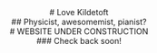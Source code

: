 <center># Love Kildetoft</center>
<center>## Physicist, awesomemist, pianist?</center>

<center># WEBSITE UNDER CONSTRUCTION</center>

<center>### Check back soon!</center>
